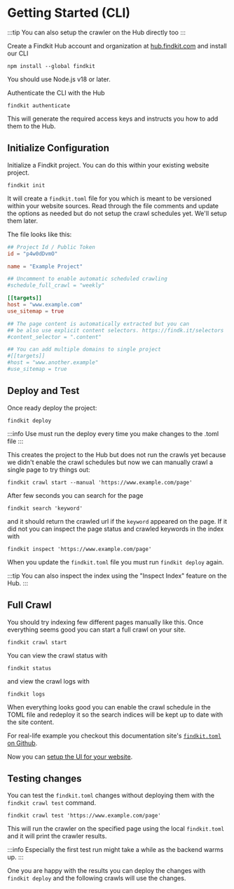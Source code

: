 # Getting Started (CLI)

:::tip
You can also setup the crawler on the Hub directly too
:::

Create a Findkit Hub account and organization at
[hub.findkit.com](https://hub.findkit.com/) and install our CLI

```
npm install --global findkit
```

You should use Node.js v18 or later.

Authenticate the CLI with the Hub

```
findkit authenticate
```

This will generate the required access keys and instructs you how to add them to
the Hub.

## Initialize Configuration

Initialize a Findkit project. You can do this within your existing website project.

```
findkit init
```

It will create a `findkit.toml` file for you which is meant to be versioned
within your website sources. Read through the file comments and update the
options as needed but do not setup the crawl schedules yet. We'll setup them
later.

The file looks like this:

```toml
## Project Id / Public Token
id = "p4w0dDvmO"

name = "Example Project"

## Uncomment to enable automatic scheduled crawling
#schedule_full_crawl = "weekly"

[[targets]]
host = "www.example.com"
use_sitemap = true

## The page content is automatically extracted but you can
## be also use explicit content selectors. https://findk.it/selectors
#content_selector = ".content"

## You can add multiple domains to single project
#[[targets]]
#host = "www.another.example"
#use_sitemap = true
```

## Deploy and Test

Once ready deploy the project:

```
findkit deploy
```

:::info
Use must run the deploy every time you make changes to the .toml file
:::

This creates the project to the Hub but does not run the crawls yet because we didn't
enable the crawl schedules but now we can manually crawl a single page to try things
out:

```
findkit crawl start --manual 'https://www.example.com/page'
```

After few seconds you can search for the page

```
findkit search 'keyword'
```

and it should return the crawled url if the `keyword` appeared on the page.
If it did not you can inspect the page status and crawled keywords in the index
with

```
findkit inspect 'https://www.example.com/page'
```

When you update the `findkit.toml` file you must run `findkit deploy` again.

:::tip
You can also inspect the index using the "Inspect Index" feature on the Hub.
:::

## Full Crawl

You should try indexing few different pages manually like this. Once everything
seems good you can start a full crawl on your site.

```
findkit crawl start
```

You can view the crawl status with

```
findkit status
```

and view the crawl logs with

```
findkit logs
```

When everything looks good you can enable the crawl schedule in the TOML file
and redeploy it so the search indices will be kept up to date with the site
content.

For real-life example you checkout this documentation site's [`findkit.toml`
on
Github](https://github.com/findkit/findkit/blob/main/packages/ui/findkit.toml).

Now you can [setup the UI for your website](/ui/setup).

## Testing changes

You can test the `findkit.toml` changes without deploying them with the `findkit crawl test` command.

```
findkit crawl test 'https://www.example.com/page'
```

This will run the crawler on the specified page using the local `findkit.toml`
and it will print the crawler results.

:::info
Especially the first test run might take a while as the backend warms up.
:::

One you are happy with the results you can deploy the changes with `findkit deploy` and the following crawls will use the changes.
